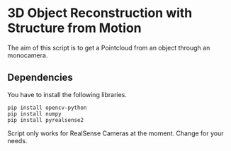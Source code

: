# 3D Object  Reconstruction with Structure from Motion
The aim of this script is to get a Pointcloud from an object through an monocamera.

## Dependencies
You have to install the following libraries.
```
pip install opencv-python
pip install numpy
pip install pyrealsense2
```
Script only works for RealSense Cameras at the moment. Change for your needs.

